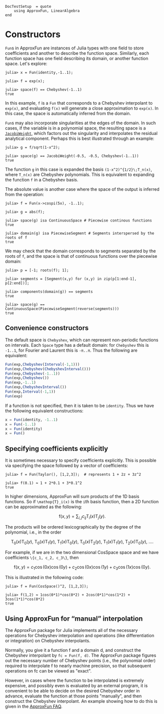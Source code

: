 ```@meta
DocTestSetup  = quote
    using ApproxFun, LinearAlgebra
end
```

# Constructors

`Fun`s in ApproxFun are instances of Julia types with one field to store coefficients and another to describe the function space. Similarly, each function space has one field describing its domain, or another function space. Let's explore:

```jldoctest Fun
julia> x = Fun(identity,-1..1);

julia> f = exp(x);

julia> space(f) == Chebyshev(-1..1)
true
```
In this example, `f` is a `Fun` that corresponds to a Chebyshev interpolant to `exp(x)`, and evaluating `f(x)` will generate a close approximation to `exp(x)`. In this case, the space is automatically inferred from the domain.

`Fun`s may also incorporate singularities at the edges of the domain. In such cases, if the variable is in a polynomial space, the resulting space is a [`JacobiWeight`](@ref), which factors out the singularity and interpolates the residual analytical component. Perhaps this is best illustrated through an example:
```jldoctest Fun
julia> g = f/sqrt(1-x^2);

julia> space(g) == JacobiWeight(-0.5, -0.5, Chebyshev(-1..1))
true
```
The function `g` in this case is expanded the basis ``(1-x^2)^{1/2}\;T_n(x)``, where ``T_n(x)`` are Chebyshev polynomials. This is equivalent to expanding the function `f` in a Chebyshev basis.

The absolute value is another case where the space of the output is inferred from the operation:

```jldoctest abs_space
julia> f = Fun(x->cospi(5x), -1..1);

julia> g = abs(f);

julia> space(g) isa ContinuousSpace # Piecewise continous functions
true

julia> domain(g) isa PiecewiseSegment # Segments interspersed by the roots of f
true
```
We may check that the domain corresponds to segments separated by the roots of `f`, and the space is
that of continuous functions over the piecewise domain:
```jldoctest abs_space
julia> p = [-1; roots(f); 1];

julia> segments = [Segment(x,y) for (x,y) in zip(p[1:end-1], p[2:end])];

julia> components(domain(g)) == segments
true

julia> space(g) == ContinuousSpace(PiecewiseSegment(reverse(segments)))
true
```

## Convenience constructors

The default space is `Chebyshev`, which can represent non-periodic functions on intervals.  Each `Space` type has a default domain: for `Chebyshev` this is `-1..1`, for Fourier and Laurent this is `-π..π`.  Thus the following are equivalent:

```julia
Fun(exp,Chebyshev(Interval(-1,1)))
Fun(exp,Chebyshev(ChebyshevInterval()))
Fun(exp,Chebyshev(-1..1))
Fun(exp,Chebyshev())
Fun(exp,-1..1)
Fun(exp,ChebyshevInterval())
Fun(exp,Interval(-1,1))
Fun(exp)
```

If a function is not specified, then it is taken to be `identity`.  Thus we have the following equivalent constructions:

```julia
x = Fun(identity, -1..1)
x = Fun(-1..1)
x = Fun(identity)
x = Fun()
```

## Specifying coefficients explicitly

It is sometimes necessary to specify coefficients explicitly.  This is possible via specifying the space followed by a vector of coefficients:

```jldoctest
julia> f = Fun(Taylor(), [1,2,3]);  # represents 1 + 2z + 3z^2

julia> f(0.1) ≈ 1 + 2*0.1 + 3*0.1^2
true
```

In higher dimensions, ApproxFun will sum products of the 1D basis functions. So if ``\mathop{T}_i(x)`` is the ``i``th basis function, then a 2D function can be approximated as the following:

```math
\mathop{f}(x,y) = \sum_{i,j} c_{ij} \mathop{T}_i(x) \mathop{T}_j(y).
```

The products will be ordered lexicographically by the degree of the polynomial, i.e., in the order

```math
\mathop{T}_0(x) \mathop{T}_0(y),\ \mathop{T}_0(x) \mathop{T}_1(y),\ \mathop{T}_1(x) \mathop{T}_0(y),\ \mathop{T}_0(x) \mathop{T}_2(y),\ \mathop{T}_1(x) \mathop{T}_1(y),\ \mathop{T}_2(x) \mathop{T}_0(y),\ ….
```

For example, if we are in the two dimensional CosSpace space and we have coefficients ``\{c_1, c_2, c_3\}``, then

```math
\mathop{f}(x, y) = c_1 \cos(0 x) \cos(0 y) + c_2 \cos(0 x) \cos(1 y) + c_3 \cos(1 x) \cos(0 y).
```

This is illustrated in the following code:

```jldoctest
julia> f = Fun(CosSpace()^2, [1,2,3]);

julia> f(1,2) ≈ 1cos(0*1)*cos(0*2) + 2cos(0*1)*cos(1*2) + 3cos(1*1)*cos(0*2)
true
```

## Using ApproxFun for “manual” interpolation

The ApproxFun package for Julia implements all of the necessary operations for Chebyshev interpolation and operations (like differentiation or integration) on Chebyshev interpolants.

Normally, you give it a function f and a domain d, and construct the Chebyshev interpolant by `fc = Fun(f, d)`. The ApproxFun package figures out the necessary number of Chebyshev points (i.e., the polynomial order) required to interpolate f to nearly machine precision, so that subsequent operations on fc can be viewed as "exact".

However, in cases where the function to be interpolated is extremely expensive, and possibly even is evaluated by an external program, it is convenient to be able to decide on the desired Chebyshev order in advance, evaluate the function at those points "manually", and then construct the Chebyshev interpolant. An example showing how to do this is given in the [ApproxFun FAQ](../faq.md).
